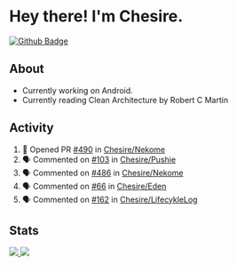 # Hey there! I'm Chesire.

[![Github Badge](https://img.shields.io/badge/-Github-000?style=flat-square&logo=Github&logoColor=white&link=https://github.com/chesire)](https://github.com/chesire)

## About

<!-- Uses https://github.com/Chesire/natemoo-re -->
* Currently working on Android.
* Currently reading Clean Architecture by Robert C Martin
<!--
* Currently listening to: 
<a href="https://natemoo-re-iirbxe7wf.vercel.app/now-playing?open">
    <img src="https://natemoo-re-iirbxe7wf.vercel.app/now-playing" width="256" height="64" alt="Now Playing">
</a>  
-->

## Activity

<!-- Uses https://github.com/jamesgeorge007/github-activity-readme -->
<!--START_SECTION:activity-->
1. 💪 Opened PR [#490](https://github.com/Chesire/Nekome/pull/490) in [Chesire/Nekome](https://github.com/Chesire/Nekome)
2. 🗣 Commented on [#103](https://github.com/Chesire/Pushie/issues/103) in [Chesire/Pushie](https://github.com/Chesire/Pushie)
3. 🗣 Commented on [#486](https://github.com/Chesire/Nekome/issues/486) in [Chesire/Nekome](https://github.com/Chesire/Nekome)
4. 🗣 Commented on [#66](https://github.com/Chesire/Eden/issues/66) in [Chesire/Eden](https://github.com/Chesire/Eden)
5. 🗣 Commented on [#162](https://github.com/Chesire/LifecykleLog/issues/162) in [Chesire/LifecykleLog](https://github.com/Chesire/LifecykleLog)
<!--END_SECTION:activity-->

## Stats

<a href="https://github-readme-stats.vercel.app/api/top-langs/?username=chesire&theme=tokyonight">
    <img src="https://github-readme-stats.vercel.app/api/top-langs/?username=chesire&layout=compact&theme=tokyonight" >
</a>
<a href="https://github-readme-stats.vercel.app/api?username=chesire&show_icons=true&theme=tokyonight">
    <img src="https://github-readme-stats.vercel.app/api?username=chesire&show_icons=true&theme=tokyonight" >
</a>  
